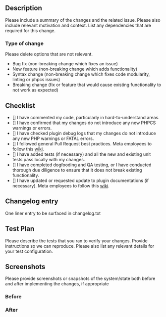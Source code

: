 ## Description

Please include a summary of the changes and the related issue. 
Please also include relevant motivation and context. 
List any dependencies that are required for this change.

### Type of change

Please delete options that are not relevant.

- Bug fix (non-breaking change which fixes an issue)
- New feature (non-breaking change which adds functionality)
- Syntax change (non-breaking change which fixes code modularity, linting or phpcs issues)
- Breaking change (fix or feature that would cause existing functionality to not work as expected)

## Checklist

- [] I have commented my code, particularly in hard-to-understand areas.
- [] I have confirmed that my changes do not introduce any new PHPCS warnings or errors. 
- [] I have checked plugin debug logs that my changes do not introduce any new PHP warnings or FATAL errors. 
- [] I followed general Pull Request best practices. Meta employees to follow this [wiki]([url](https://fburl.com/wiki/2cgfduwc)).
- [] I have added tests (if necessary) and all the new and existing unit tests pass locally with my changes.
- [] I have completed dogfooding and QA testing, or I have conducted thorough due diligence to ensure that it does not break existing functionality.
- [] I have updated or requested update to plugin documentations (if necessary). Meta employees to follow this [wiki]([url](https://fburl.com/wiki/nhx73tgs)).


## Changelog entry

One liner entry to be surfaced in changelog.txt


## Test Plan

Please describe the tests that you ran to verify your changes. 
Provide instructions so we can reproduce. 
Please also list any relevant details for your test configuration.

## Screenshots
Please provide screenshots or snapshots of the system/state both before and after implementing the changes, if appropriate
### Before

### After
